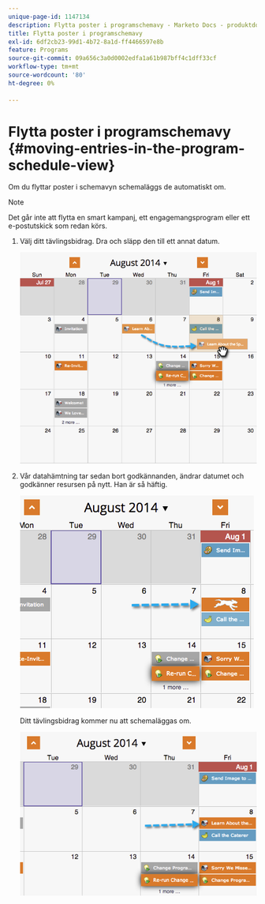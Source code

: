 ```yaml
---
unique-page-id: 1147134
description: Flytta poster i programschemavy - Marketo Docs - produktdokumentation
title: Flytta poster i programschemavy
exl-id: 6df2cb23-99d1-4b72-8a1d-ff4466597e8b
feature: Programs
source-git-commit: 09a656c3a0d0002edfa1a61b987bff4c1dff33cf
workflow-type: tm+mt
source-wordcount: '80'
ht-degree: 0%

---
```


# Flytta poster i programschemavy {#moving-entries-in-the-program-schedule-view}

Om du flyttar poster i schemavyn schemaläggs de automatiskt om.

>[!NOTE]
>
>Det går inte att flytta en smart kampanj, ett engagemangsprogram eller ett e-postutskick som redan körs.

1. Välj ditt tävlingsbidrag. Dra och släpp den till ett annat datum.

   ![](assets/image2014-9-18-17-3a47-3a23.png)

1. Vår datahämtning tar sedan bort godkännanden, ändrar datumet och godkänner resursen på nytt. Han är så häftig.

   ![](assets/image2014-9-18-17-3a47-3a35.png)

   Ditt tävlingsbidrag kommer nu att schemaläggas om.

   ![](assets/image2014-9-18-17-3a49-3a19.png)
